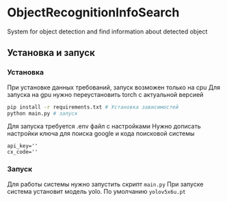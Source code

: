 # ObjectRecognitionInfoSearch

System for object detection and find information about detected object

## Установка и запуск
### Установка

При установке данных требований, запуск возможен только на cpu
Для запуска на gpu нужно переустановить torch с актуальной версией

```bash
pip install -r requirements.txt # Установка зависимостей
python main.py # запуск
```

Для запуска требуется .env файл с настройками
Нужно дописать настройки ключа для поиска google и кода поисковой системы

```env
api_key=''
cx_code=''
```

### Запуск

Для работы системы нужно запустить скрипт `main.py`
При запуске система установит модель yolo. По умолчанию `yolov5x6u.pt`